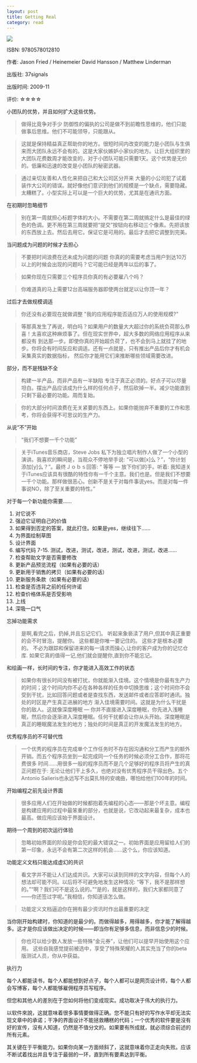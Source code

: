 ```yaml
---
layout: post
title: Getting Real
category: read
---
```

<img class="cover" src="/images/2013/08/9780578012810.jpg" />

ISBN: 9780578012810

作者: Jason Fried / Heinemeier David Hansson / Matthew Linderman 

出版社: 37signals

出版时间: 2009-11

评价: ☆☆☆☆

小团队的优势，并且如何扩大这些优势。

>做得比竟争对手少
>防御性的偏执的公司是做不到前瞻性思维的，他们只能做事后思维。他们不可能领导，只能跟从。

>这就是保持精益真正帮助你的地方。很短时间内改变的能力是小团队与生俱来而大团队永远不会有的。这是大家伙嫉妒小家伙的地方。让巨大组织里的大团队花费数周才能改变的，对于小团队可能只需要1天。这个优势是无价的。低廉和迅速的改变是小团队的秘密武器。

>通过亲切友善和人性化来把自己和大公司区分开来
>大量的小公司犯了试着装作大公司的错误。就好像他们意识到他们的规模是一个缺点，需要隐藏。太糟糕了。小型实际上可以是一个巨大的优势，尤其是在通讯方面。

在初期时忽略细节

>别在第一周就担心标题字体的大小。不需要在第二周就搞定什么是最佳的绿色的色调。更不用在第三周就要把“提交”按钮向右移动三个像素。先把该放的东西放上去。然后去用它。保证它是可用的。最后才去把它调整到完美。

当问题成为问题的时候才去担心

>不要把时间浪费在还未成为问题的问题
>你真的的需要考虑当用户到达10万以上的时候会出现的问题吗？它可能已经是两年以后的事了。

>如果你现在只需要三个程序员你真的有必要雇八个吗？

>你难道真的马上需要12台高端服务器即使两台就足以让你顶一年？

过后才去做规模调适

>你还没有必要现在就做调整
>"我的应用程序能否适应万人的使用规模?"

>等那真发生了再说，明白吗？如果用户的数量大大超过你的系统负荷那么恭喜！太喜欢这种麻烦事了。但在现实世界中，超大多数的网络应用程序从来都没有 到达那一步。即使你真的开始超负荷了，也不会到马上就挂了的地步。你将会有时间反应和调适。还有一点就是，只有推出产品后你才有机会采集真实的数据指标， 然后你才能用它们来推断哪些领域需要改进。

部分，而不是残缺不全

>构建一半产品，而非产品有一半缺陷
>专注于真正必须的。好点子可以尽量坦白。摆出产品应该成为什么样的任何点子，然后砍掉一半。减少功能直到只剩下最必要的功能。周而复始。

>你的大部分时间浪费在无关紧要的东西上。如果你能抛弃不重要的工作和思考，你将会获得不可思议的生产力。

从说“不”开始

>“我们不想要一千个功能”

>关于iTunes音乐商店，Steve Jobs 私下为独立唱片制作人做了一个小型的演讲。我喜欢的瞬间是，当观众不停地举手说: “可以做[x]么？”，“你计划添加[y]么？”。最终Ｊｏｂｓ回答: “ 等等 — 放下你们的手。听着: 我知道关于iTunes应该具有很酷的特性你有一千个主意。我们也是。但是我们不想要一千个功能。那样做很恶心。创新不是关于对每件事说yes。而是对每一件事说NO，除了至关重要的特性。”

对于每一个新功能你需要……

1. 对它说不
2. 强迫它证明自己的价值
3. 如果得到否定的答案，就此打住。如果是yes，继续往下……
4. 为界面绘制草图
5. 设计界面
6. 编写代码
7-15. 测试，改进，测试，改进，测试，改进，测试，改进……
16. 检查帮助文字是否需要修改
17. 更新产品预览流程（如果有必要的话）
18. 更新用于销售的拷贝（如果有必要的话）
19. 更新服务条款（如果有必要的话）
20. 检查是否违背之前的任何许诺
21. 检查价格体系是否受影响
22. 上线
23. 深吸一口气

忘掉功能需求

>是啊,看完之后，扔掉,并且忘记它们。 听起来象亵渎了用户,但其中真正重要的会不时冒泡，提醒你。 这些都是你唯一要记住的。 这些才是根本必要的。 不必为跟踪和保留进来的每一请求而操心,让你的客户成为你的记忆仓库. 如果它真的值得一记,他们就会提醒你,直到你不能忘记。

和绘画一样，长时间的专注，你才能进入高效工作的状态

>如果你有很长时间没有被打扰，你就能渐入佳境。这个情境是你最有生产力的时间；这个时间内你不必在各种各样的任务中切换思维；这个时间你不会受到干扰，比如回答问题或者是查找东西，发送邮件或者应答即时通讯。独处的时区是产生真正进展的地方
>渐入佳境需要时间。这就是为什么干扰是你的敌人。这就像深度睡眠 — 你并不直接进入深度睡眠，你先进入浅睡眠，然后你会逐渐进入深度睡眠。任何干扰都会让你从头开始。深度睡眠是真正的睡眠魔法发生的地方；独处的时间是真正的开发魔法发生的地方。

优秀程序员的不可替代性

>一个优秀的程序员在完成单个工作任务时不存在因沟通和分工而产生的额外开销。而五个程序员坐到一起完成同一个任务的时候必须分工合作，那将花费很多 时间……用很多一般的程序员而不是几个足够好的程序员将产生的真正问题在于: 无论让他们干上多久，也绝对没有优秀程序员干得出色。五个Antonio Salieris也永远写不出莫扎特的安魂曲，哪怕给他们100年的时间。

开始编程之前先设计界面

>很多应用人们在开始做的时候都抱着先编程的心态——那是个坏主意。编程是构建应用的过程中最笨重的部分，也就是说，它改动起来最复杂，成本也最高。做应用应该始于界面设计。

期待一个周到的初次运行体验

>忽略初始界面的阶段是你会犯的最大错误之一。初始界面是应用留给人们的第一印象，永远不会有第二次这样的机会……这个么，你应该知道。

功能定义文档只能达成虚幻的共识

>看文字并不能让人们达成共识。大家可以读到同样的文字内容，但每个人的想法却可能不同。以后将不可避免地发生这种情况: “等下，我不是那样想的。”“啊？我们可不是这么说的。”“是的，就是这样的，我们大家都同意了——你还签过字呢。”我相信，你知道该怎么做。

>功能定义文档逼迫你在拥有最少资讯时作出最重要的决定

当你刚开始构建时，你知道的是最少的。而做得越多，用得越多，你才能了解得越多。这才是你应该做出决定的时候——即当你有足够多信息，而非信息少的时候。

>你也可以给少数人发放一些特殊“金元券”，让他们可以提早开始使用这个应用。 这些自我感觉提前被选中，享受了特殊荣耀的人其实充当了你的beta版测试人员，你从中获益。

执行力

每个人都能读书，每个人都能想到好点子，每个人都可以是网页设计师，每个人都会写博客，每个人都能够雇佣程序员写程序。

但您和其他人的差別在于您如何将他们变成现实。成功取决于伟大的执行力。

以软件來說，这就意味着很多事情要做得正确。您不能只有好的写作水平却无法实现文章中的承诺；干净的界面设计不能拯救糟糕的代码；一个优秀的软件要是沒有好的宣传，沒有人知道，仍然是不值分文的。如果要有所成就，就必须综合前述的所有元素。

其关键在于平衡能力。如果你向某一方面倾斜了，这就意味着你正走向失败。应该不断试着找出并且专注于最弱的一环，直到所有要素达到平衡。